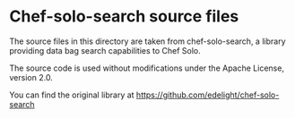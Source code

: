 # Chef-solo-search source files

The source files in this directory are taken from chef-solo-search, a
library providing data bag search capabilities to Chef Solo.

The source code is used without modifications under the Apache License, version 2.0.

You can find the original library at https://github.com/edelight/chef-solo-search
